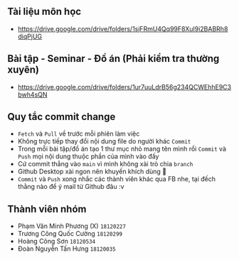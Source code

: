 ## Tài liệu môn học
- https://drive.google.com/drive/folders/1sjFRmU4Qq99F8XuI9i2BABRh8diqPjUG
## Bài tập - Seminar - Đồ án (Phải kiểm tra thường xuyên)
- https://drive.google.com/drive/folders/1ur7uuLdrB56g234QCWEhhE9C3bwh4sQN

## Quy tắc commit change
- `Fetch` và `Pull` về trước mỗi phiên làm việc
- Không trực tiếp thay đổi nội dung file do người khác `Commit`
- Trong mỗi bài tập/đồ án tạo 1 thư mục nhỏ mang tên mình rồi `Commit` và `Push` mọi nội dung thuộc phần của mình vào đấy
- Cứ commit thẳng vào `main` vì mình không xài trò chia `branch`
- Github Desktop xài ngon nên khuyến khích dùng 🐧
- `Commit` và `Push` xong nhắc các thành viên khác qua FB nhe, tại đếch thằng nào để ý mail từ Github đâu :v

## Thành viên nhóm
- Phạm Văn Minh Phương (X)    `18120227`
- Trương Công Quốc Cường      `18120299`
- Hoàng Công Sơn              `18120534`
- Đoàn Nguyễn Tấn Hưng        `18120035`

